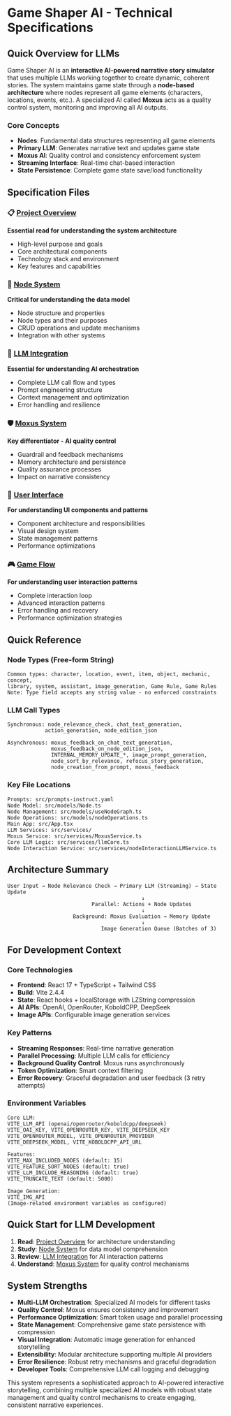 # Game Shaper AI - Technical Specifications

## Quick Overview for LLMs

Game Shaper AI is an **interactive AI-powered narrative story simulator** that uses multiple LLMs working together to create dynamic, coherent stories. The system maintains game state through a **node-based architecture** where nodes represent all game elements (characters, locations, events, etc.). A specialized AI called **Moxus** acts as a quality control system, monitoring and improving all AI outputs.

### Core Concepts
- **Nodes**: Fundamental data structures representing all game elements
- **Primary LLM**: Generates narrative text and updates game state
- **Moxus AI**: Quality control and consistency enforcement system
- **Streaming Interface**: Real-time chat-based interaction
- **State Persistence**: Complete game state save/load functionality

## Specification Files

### 📋 [Project Overview](./project-overview.md)
**Essential read for understanding the system architecture**
- High-level purpose and goals
- Core architectural components
- Technology stack and environment
- Key features and capabilities

### 🔧 [Node System](./node-system.md)
**Critical for understanding the data model**
- Node structure and properties
- Node types and their purposes
- CRUD operations and update mechanisms
- Integration with other systems

### 🤖 [LLM Integration](./llm-integration.md)
**Essential for understanding AI orchestration**
- Complete LLM call flow and types
- Prompt engineering structure
- Context management and optimization
- Error handling and resilience

### 🛡️ [Moxus System](./moxus-system.md)
**Key differentiator - AI quality control**
- Guardrail and feedback mechanisms
- Memory architecture and persistence
- Quality assurance processes
- Impact on narrative consistency

### 🎨 [User Interface](./user-interface.md)
**For understanding UI components and patterns**
- Component architecture and responsibilities
- Visual design system
- State management patterns
- Performance optimizations

### 🎮 [Game Flow](./game-flow.md)
**For understanding user interaction patterns**
- Complete interaction loop
- Advanced interaction patterns
- Error handling and recovery
- Performance optimization strategies

## Quick Reference

### Node Types (Free-form String)
```
Common types: character, location, event, item, object, mechanic, concept, 
library, system, assistant, image_generation, Game Rule, Game Rules
Note: Type field accepts any string value - no enforced constraints
```

### LLM Call Types
```
Synchronous: node_relevance_check, chat_text_generation, 
            action_generation, node_edition_json

Asynchronous: moxus_feedback_on_chat_text_generation,
              moxus_feedback_on_node_edition_json,
              INTERNAL_MEMORY_UPDATE_*, image_prompt_generation,
              node_sort_by_relevance, refocus_story_generation,
              node_creation_from_prompt, moxus_feedback
```

### Key File Locations
```
Prompts: src/prompts-instruct.yaml
Node Model: src/models/Node.ts
Node Management: src/models/useNodeGraph.ts
Node Operations: src/models/nodeOperations.ts
Main App: src/App.tsx
LLM Services: src/services/
Moxus Service: src/services/MoxusService.ts
Core LLM Logic: src/services/llmCore.ts
Node Interaction Service: src/services/nodeInteractionLLMService.ts
```

## Architecture Summary

```
User Input → Node Relevance Check → Primary LLM (Streaming) → State Update
                                           ↓
                           Parallel: Actions + Node Updates
                                           ↓
                     Background: Moxus Evaluation → Memory Update
                                           ↓
                              Image Generation Queue (Batches of 3)
```

## For Development Context

### Core Technologies
- **Frontend**: React 17 + TypeScript + Tailwind CSS
- **Build**: Vite 2.4.4
- **State**: React hooks + localStorage with LZString compression
- **AI APIs**: OpenAI, OpenRouter, KoboldCPP, DeepSeek
- **Image APIs**: Configurable image generation services

### Key Patterns
- **Streaming Responses**: Real-time narrative generation
- **Parallel Processing**: Multiple LLM calls for efficiency
- **Background Quality Control**: Moxus runs asynchronously
- **Token Optimization**: Smart context filtering
- **Error Recovery**: Graceful degradation and user feedback (3 retry attempts)

### Environment Variables
```
Core LLM:
VITE_LLM_API (openai/openrouter/koboldcpp/deepseek)
VITE_OAI_KEY, VITE_OPENROUTER_KEY, VITE_DEEPSEEK_KEY
VITE_OPENROUTER_MODEL, VITE_OPENROUTER_PROVIDER
VITE_DEEPSEEK_MODEL, VITE_KOBOLDCPP_API_URL

Features:
VITE_MAX_INCLUDED_NODES (default: 15)
VITE_FEATURE_SORT_NODES (default: true)
VITE_LLM_INCLUDE_REASONING (default: true)
VITE_TRUNCATE_TEXT (default: 5000)

Image Generation:
VITE_IMG_API
(Image-related environment variables as configured)
```

## Quick Start for LLM Development

1. **Read**: [Project Overview](./project-overview.md) for architecture understanding
2. **Study**: [Node System](./node-system.md) for data model comprehension
3. **Review**: [LLM Integration](./llm-integration.md) for AI interaction patterns
4. **Understand**: [Moxus System](./moxus-system.md) for quality control mechanisms

## System Strengths

- **Multi-LLM Orchestration**: Specialized AI models for different tasks
- **Quality Control**: Moxus ensures consistency and improvement
- **Performance Optimization**: Smart token usage and parallel processing
- **State Management**: Comprehensive game state persistence with compression
- **Visual Integration**: Automatic image generation for enhanced storytelling
- **Extensibility**: Modular architecture supporting multiple AI providers
- **Error Resilience**: Robust retry mechanisms and graceful degradation
- **Developer Tools**: Comprehensive LLM call logging and debugging

This system represents a sophisticated approach to AI-powered interactive storytelling, combining multiple specialized AI models with robust state management and quality control mechanisms to create engaging, consistent narrative experiences. 